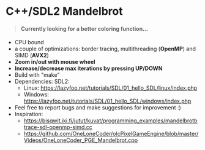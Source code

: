 # C++/SDL2 Mandelbrot
>#### Currently looking for a better coloring function...
+ CPU bound
+ a couple of optimizations: border tracing, multithreading (**OpenMP**) and SIMD (**AVX2**)
+ **Zoom in/out with mouse wheel**
+ **Increase/decrease max iterations by pressing UP/DOWN**
+ Build with "make"
+ Dependencies: SDL2:
   - Linux: https://lazyfoo.net/tutorials/SDL/01_hello_SDL/linux/index.php
   - Windows: https://lazyfoo.net/tutorials/SDL/01_hello_SDL/windows/index.php
+ Feel free to report bugs and make suggestions for improvement :)
+ Inspiration:
   - https://bisqwit.iki.fi/jutut/kuvat/programming_examples/mandelbrotbtrace-sdl-openmp-simd.cc
   - https://github.com/OneLoneCoder/olcPixelGameEngine/blob/master/Videos/OneLoneCoder_PGE_Mandelbrot.cpp
